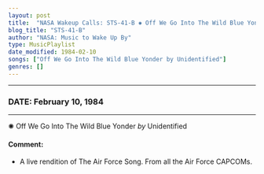 ```yaml
---
layout: post
title:  "NASA Wakeup Calls: STS-41-B ✺ Off We Go Into The Wild Blue Yonder by Unidentified ✷ February 10, 1984"
blog_title: "STS-41-B"
author: "NASA: Music to Wake Up By"
type: MusicPlaylist
date_modified: 1984-02-10
songs: ["Off We Go Into The Wild Blue Yonder by Unidentified"]
genres: []
---
```


----
### DATE: February 10, 1984
----
✺ Off We Go Into The Wild Blue Yonder *by* Unidentified  

#### Comment:
* A live rendition of The Air Force Song. From all the Air Force CAPCOMs.



<br/>
<center>
	<a target="_blank"
	   href="https://twitter.com/intent/tweet?hashtags=Space,NASA,Playlist,NASAWakeupCalls,SpaceProgram&text=🚀 {{ page.author}}, '{{ page.songs.first }}' {{ page.title }}, {{ page.date | date: '%B %d, %Y' }}, {{ site.url }}{{ page.url }}&via=nasawakeupcalls"><i class="fab fa-twitter" title="Tweet this page" alt="Tweet this page" style="font-size: 1.3em;"></i></a>
	&nbsp; 	<i class="fas fa-user-astronaut" style="font-size: 1.5em;"></i> &nbsp;
    <a id="custom_amazon_link"
       type="amzn" search="#"
       category="popular music">
    <i class="fab fa-amazon" style="font-size: 1.3em;"></i></a>
</center>

<!-- Randomly resolve an individual entry from a song array -->
<script src="/assets/javascript/seedrandom.min.js"></script>
<script>
  var wake_me_up = ["Off We Go Into The Wild Blue Yonder by Unidentified"];
  var prng = new Math.seedrandom();
  function randomSong() {
    song = wake_me_up[Math.floor(Math.random() * wake_me_up.length)];
    var amazon_link = document.getElementById("custom_amazon_link");
    amazon_link.setAttribute("search", song);
  }
  window.onload = randomSong();
</script>
